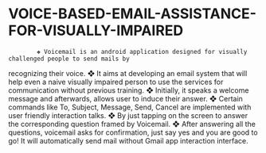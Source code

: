 # VOICE-BASED-EMAIL-ASSISTANCE-FOR-VISUALLY-IMPAIRED
            ❖ Voicemail is an android application designed for visually challenged people to send mails by
recognizing their voice.
            ❖ It aims at developing an email system that will help even a naive visually impaired person to use
the services for communication without previous training.
            ❖ Initially, it speaks a welcome message and afterwards, allows user to induce their answer.
            ❖ Certain commands like To, Subject, Message, Send, Cancel are implemented with user friendly
interaction talks.
            ❖ By just tapping on the screen to answer the corresponding question framed by Voicemail.
            ❖ After answering all the questions, voicemail asks for confirmation, just say yes and you are good
to go! It will automatically send mail without Gmail app interaction interface.
